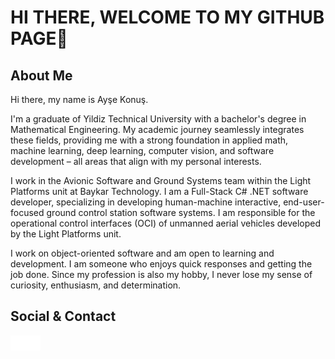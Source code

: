 # HI THERE, WELCOME TO MY GITHUB PAGE👋

## About Me

Hi there, my name is Ayşe Konuş.

I'm a graduate of Yildiz Technical University with a bachelor's degree in Mathematical Engineering. My academic journey seamlessly integrates these fields, providing me with a strong foundation in applied math, machine learning, deep learning, computer vision, and software development – all areas that align with my personal interests.

I work in the Avionic Software and Ground Systems team within the Light Platforms unit at Baykar Technology. I am a Full-Stack C# .NET software developer, specializing in developing human-machine interactive, end-user-focused ground control station software systems. I am responsible for the operational control interfaces (OCI) of unmanned aerial vehicles developed by the Light Platforms unit.

I work on object-oriented software and am open to learning and development. I am someone who enjoys quick responses and getting the job done. Since my profession is also my hobby, I never lose my sense of curiosity, enthusiasm, and determination.

## Social & Contact

[<img align="left" alt="linkedin | LinkedIn" width="24px" src="https://raw.githubusercontent.com/aysekonus/aysekonus/f3612fd5a0c5e3a54e051c82f47e57d21dc5f7fa/Ikons/linkedin.svg" />][linkedin]

[<img align="left" height="24" width="24" src="https://raw.githubusercontent.com/aysekonus/aysekonus/f3612fd5a0c5e3a54e051c82f47e57d21dc5f7fa/Ikons/instagram.svg" />][instagram]
<br />

[instagram]: https://www.instagram.com/ayseekonus
[linkedin]: https://www.linkedin.com/in/aysekonus/
<br />
